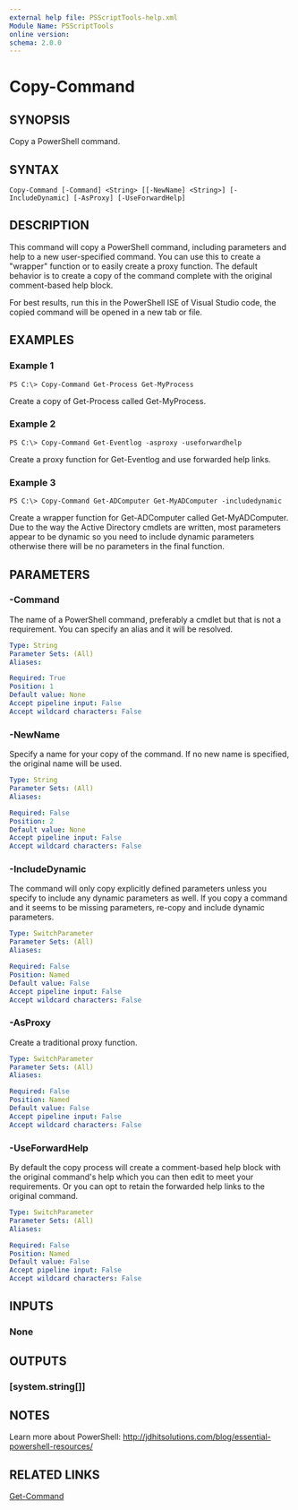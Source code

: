 ```yaml
---
external help file: PSScriptTools-help.xml
Module Name: PSScriptTools
online version: 
schema: 2.0.0
---
```


# Copy-Command

## SYNOPSIS
Copy a PowerShell command.

## SYNTAX

```
Copy-Command [-Command] <String> [[-NewName] <String>] [-IncludeDynamic] [-AsProxy] [-UseForwardHelp]
```

## DESCRIPTION
This command will copy a PowerShell command, including parameters and help to a new user-specified command. You can use this to create a "wrapper" function or to easily create a proxy function. The default behavior is to create a copy of the command complete with the original comment-based help block.

For best results, run this in the PowerShell ISE of Visual Studio code, the copied command will be opened in a new tab or file.

## EXAMPLES

### Example 1
```
PS C:\> Copy-Command Get-Process Get-MyProcess
```

Create a copy of Get-Process called Get-MyProcess.

### Example 2
```
PS C:\> Copy-Command Get-Eventlog -asproxy -useforwardhelp
```

Create a proxy function for Get-Eventlog and use forwarded help links.

### Example 3
```
PS C:\> Copy-Command Get-ADComputer Get-MyADComputer -includedynamic
```

Create a wrapper function for Get-ADComputer called Get-MyADComputer. Due to the way the Active Directory cmdlets are written, most parameters appear to be dynamic so you need to include dynamic parameters otherwise there will be no parameters in the final function.

## PARAMETERS

### -Command
The name of a PowerShell command, preferably a cmdlet but that is not a requirement. You can specify an alias and it will be resolved.

```yaml
Type: String
Parameter Sets: (All)
Aliases: 

Required: True
Position: 1
Default value: None
Accept pipeline input: False
Accept wildcard characters: False
```

### -NewName
Specify a name for your copy of the command. If no new name is specified, the original name will be used.

```yaml
Type: String
Parameter Sets: (All)
Aliases: 

Required: False
Position: 2
Default value: None
Accept pipeline input: False
Accept wildcard characters: False
```

### -IncludeDynamic
The command will only copy explicitly defined parameters unless you specify to include any dynamic parameters as well. If you copy a command and it seems to be missing parameters, re-copy and include dynamic parameters.

```yaml
Type: SwitchParameter
Parameter Sets: (All)
Aliases: 

Required: False
Position: Named
Default value: False
Accept pipeline input: False
Accept wildcard characters: False
```

### -AsProxy
Create a traditional proxy function.

```yaml
Type: SwitchParameter
Parameter Sets: (All)
Aliases: 

Required: False
Position: Named
Default value: False
Accept pipeline input: False
Accept wildcard characters: False
```

### -UseForwardHelp
By default the copy process will create a comment-based help block with the original command's help which you can then edit to meet your requirements. Or you can opt to retain the forwarded help links to the original command.

```yaml
Type: SwitchParameter
Parameter Sets: (All)
Aliases: 

Required: False
Position: Named
Default value: False
Accept pipeline input: False
Accept wildcard characters: False
```

## INPUTS

### None

## OUTPUTS

### [system.string[]]

## NOTES
Learn more about PowerShell: http://jdhitsolutions.com/blog/essential-powershell-resources/

## RELATED LINKS

[Get-Command]()

